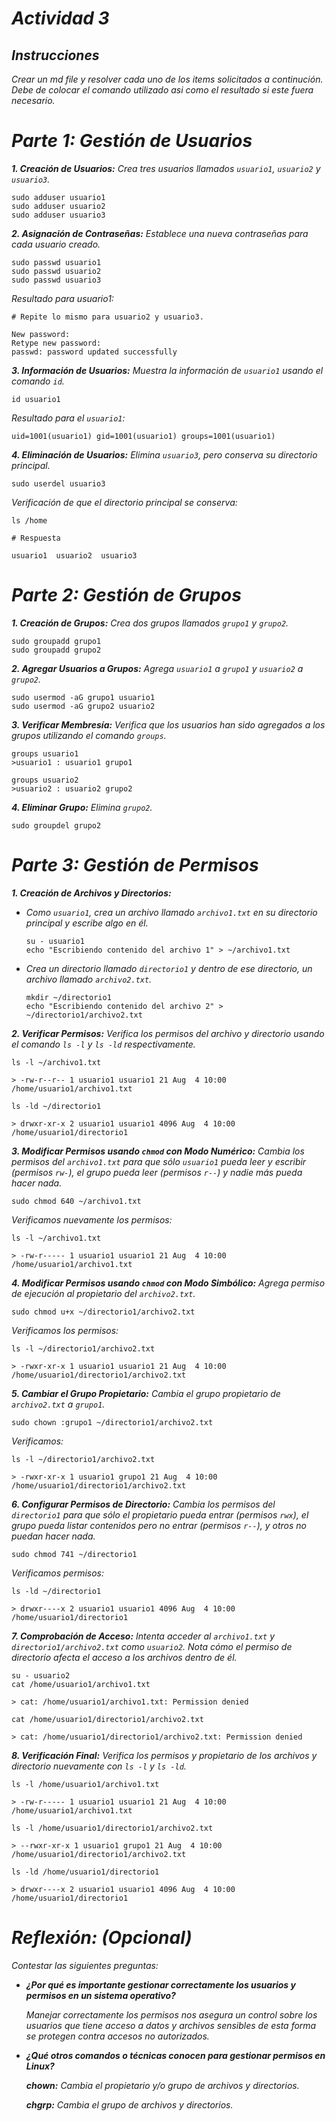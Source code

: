 # *Actividad 3*

## *Instrucciones*
*Crear un md file y resolver cada uno de los items solicitados a continución. Debe de colocar el comando utilizado asi como el resultado si este fuera necesario.*

# *Parte 1: Gestión de Usuarios*
***1. Creación de Usuarios:*** *Crea tres usuarios llamados `usuario1`, `usuario2` y `usuario3`.*

```
sudo adduser usuario1
sudo adduser usuario2
sudo adduser usuario3
```

***2. Asignación de Contraseñas:*** *Establece una nueva contraseñas para cada usuario creado.*

```
sudo passwd usuario1
sudo passwd usuario2
sudo passwd usuario3
```

*Resultado para usuario1:*

```
# Repite lo mismo para usuario2 y usuario3.

New password:
Retype new password:
passwd: password updated successfully
```

***3. Información de Usuarios:*** *Muestra la información de `usuario1` usando el comando `id`.*

```
id usuario1
```

*Resultado para el `usuario1`:*

```
uid=1001(usuario1) gid=1001(usuario1) groups=1001(usuario1)
```

***4. Eliminación de Usuarios:*** *Elimina `usuario3`, pero conserva su directorio principal.*

```
sudo userdel usuario3
```

*Verificación de que el directorio principal se conserva:*

```
ls /home

# Respuesta

usuario1  usuario2  usuario3
```

# *Parte 2: Gestión de Grupos*
***1. Creación de Grupos:*** *Crea dos grupos llamados `grupo1` y `grupo2`.*

```
sudo groupadd grupo1
sudo groupadd grupo2
```
***2. Agregar Usuarios a Grupos:*** *Agrega `usuario1` a `grupo1` y `usuario2` a `grupo2`.*

```
sudo usermod -aG grupo1 usuario1
sudo usermod -aG grupo2 usuario2
```
***3. Verificar Membresía:*** *Verifica que los usuarios han sido agregados a los grupos utilizando el comando `groups`.*

```
groups usuario1
>usuario1 : usuario1 grupo1

groups usuario2
>usuario2 : usuario2 grupo2

```

***4. Eliminar Grupo:*** *Elimina `grupo2`.*

```
sudo groupdel grupo2
```

# *Parte 3: Gestión de Permisos*

***1. Creación de Archivos y Directorios:***

*   *Como `usuario1`, crea un archivo llamado `archivo1.txt` en su directorio principal y escribe algo en él.*

    ```
    su - usuario1
    echo "Escribiendo contenido del archivo 1" > ~/archivo1.txt
    ```

*   *Crea un directorio llamado `directorio1` y dentro de ese directorio, un archivo llamado `archivo2.txt`.*

    ```
    mkdir ~/directorio1
    echo "Escribiendo contenido del archivo 2" > ~/directorio1/archivo2.txt
    ```

***2. Verificar Permisos:*** *Verifica los permisos del archivo y directorio usando el comando `ls -l` y `ls -ld` respectivamente.*

```
ls -l ~/archivo1.txt

> -rw-r--r-- 1 usuario1 usuario1 21 Aug  4 10:00 /home/usuario1/archivo1.txt

```

```
ls -ld ~/directorio1

> drwxr-xr-x 2 usuario1 usuario1 4096 Aug  4 10:00 /home/usuario1/directorio1
```

***3. Modificar Permisos usando `chmod` con Modo Numérico:*** *Cambia los permisos del `archivo1.txt` para que sólo `usuario1` pueda leer y escribir (permisos `rw-`), el grupo pueda leer (permisos `r--`) y nadie más pueda hacer nada.*

```
sudo chmod 640 ~/archivo1.txt
```

*Verificamos nuevamente los permisos:*

```
ls -l ~/archivo1.txt

> -rw-r----- 1 usuario1 usuario1 21 Aug  4 10:00 /home/usuario1/archivo1.txt

```

***4. Modificar Permisos usando `chmod` con Modo Simbólico:*** *Agrega permiso de ejecución al propietario del `archivo2.txt`.*

```
sudo chmod u+x ~/directorio1/archivo2.txt
```

*Verificamos los permisos:*

```
ls -l ~/directorio1/archivo2.txt

> -rwxr-xr-x 1 usuario1 usuario1 21 Aug  4 10:00 /home/usuario1/directorio1/archivo2.txt
```

***5. Cambiar el Grupo Propietario:*** *Cambia el grupo propietario de `archivo2.txt` a `grupo1`.*

```
sudo chown :grupo1 ~/directorio1/archivo2.txt
```

*Verificamos:*

```
ls -l ~/directorio1/archivo2.txt

> -rwxr-xr-x 1 usuario1 grupo1 21 Aug  4 10:00 /home/usuario1/directorio1/archivo2.txt
```

***6. Configurar Permisos de Directorio:*** *Cambia los permisos del `directorio1` para que sólo el propietario pueda entrar (permisos `rwx`), el grupo pueda listar contenidos pero no entrar (permisos `r--`), y otros no puedan hacer nada.*

```
sudo chmod 741 ~/directorio1
```

*Verificamos permisos:*

```
ls -ld ~/directorio1

> drwxr----x 2 usuario1 usuario1 4096 Aug  4 10:00 /home/usuario1/directorio1
```

***7. Comprobación de Acceso:*** *Intenta acceder al `archivo1.txt` y `directorio1/archivo2.txt` como `usuario2`. Nota cómo el permiso de directorio afecta el acceso a los archivos dentro de él.*

```
su - usuario2
cat /home/usuario1/archivo1.txt

> cat: /home/usuario1/archivo1.txt: Permission denied

cat /home/usuario1/directorio1/archivo2.txt

> cat: /home/usuario1/directorio1/archivo2.txt: Permission denied
```

***8. Verificación Final:*** *Verifica los permisos y propietario de los archivos y directorio nuevamente con `ls -l` y `ls -ld`.*

```
ls -l /home/usuario1/archivo1.txt

> -rw-r----- 1 usuario1 usuario1 21 Aug  4 10:00 /home/usuario1/archivo1.txt
```

```
ls -l /home/usuario1/directorio1/archivo2.txt

> --rwxr-xr-x 1 usuario1 grupo1 21 Aug  4 10:00 /home/usuario1/directorio1/archivo2.txt
```

```
ls -ld /home/usuario1/directorio1

> drwxr----x 2 usuario1 usuario1 4096 Aug  4 10:00 /home/usuario1/directorio1
```

# *Reflexión: (Opcional)*
*Contestar las siguientes preguntas:*

*   ***¿Por qué es importante gestionar correctamente los usuarios y permisos en un sistema operativo?***

    *Manejar correctamente los permisos nos asegura un control sobre los usuarios que tiene acceso a datos y archivos sensibles de esta forma se protegen contra accesos no autorizados.*

*   ***¿Qué otros comandos o técnicas conocen para gestionar permisos en Linux?***

    ***chown:*** *Cambia el propietario y/o grupo de archivos y directorios.*

    ***chgrp:*** *Cambia el grupo de archivos y directorios.*